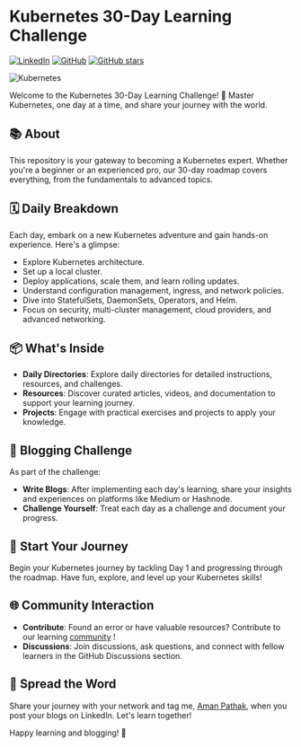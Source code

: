 # Kubernetes 30-Day Learning Challenge
[![LinkedIn](https://img.shields.io/badge/Connect%20with%20me%20on-LinkedIn-blue.svg)](https://www.linkedin.com/in/aman-devops/)
[![GitHub](https://img.shields.io/github/stars/AmanPathak-DevOps.svg?style=social)](https://github.com/AmanPathak-DevOps)
[![GitHub stars](https://img.shields.io/github/stars/AmanPathak-DevOps/30DaysOfKubernetes)](https://github.com/AmanPathak-DevOps/30DaysOfKubernetes/stargazers)

![Kubernetes](https://www.logo.wine/a/logo/Kubernetes/Kubernetes-Logo.wine.svg)

Welcome to the Kubernetes 30-Day Learning Challenge! 🚀 Master Kubernetes, one day at a time, and share your journey with the world.

## 📚 About

This repository is your gateway to becoming a Kubernetes expert. Whether you're a beginner or an experienced pro, our 30-day roadmap covers everything, from the fundamentals to advanced topics.

## 🗓️ Daily Breakdown

Each day, embark on a new Kubernetes adventure and gain hands-on experience. Here's a glimpse:

- Explore Kubernetes architecture.
- Set up a local cluster.
- Deploy applications, scale them, and learn rolling updates.
- Understand configuration management, ingress, and network policies.
- Dive into StatefulSets, DaemonSets, Operators, and Helm.
- Focus on security, multi-cluster management, cloud providers, and advanced networking.

## 📦 What's Inside

- **Daily Directories**: Explore daily directories for detailed instructions, resources, and challenges.
- **Resources**: Discover curated articles, videos, and documentation to support your learning journey.
- **Projects**: Engage with practical exercises and projects to apply your knowledge.

## 📝 Blogging Challenge

As part of the challenge:
- **Write Blogs**: After implementing each day's learning, share your insights and experiences on platforms like Medium or Hashnode.
- **Challenge Yourself**: Treat each day as a challenge and document your progress.

## 🚗 Start Your Journey

Begin your Kubernetes journey by tackling Day 1 and progressing through the roadmap. Have fun, explore, and level up your Kubernetes skills!

## 🌐 Community Interaction

- **Contribute**: Found an error or have valuable resources? Contribute to our learning [community](https://chat.whatsapp.com/Fq8L5rq9TyX2Muq3PtEPa5) !
- **Discussions**: Join discussions, ask questions, and connect with fellow learners in the GitHub Discussions section.

## 📢 Spread the Word

Share your journey with your network and tag me, [Aman Pathak](https://www.linkedin.com/in/aman-devops), when you post your blogs on LinkedIn. Let's learn together!


Happy learning and blogging! 🌟